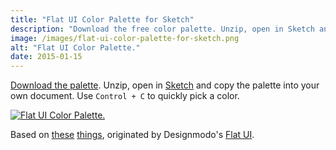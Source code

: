 ```yaml
---
title: "Flat UI Color Palette for Sketch"
description: "Download the free color palette. Unzip, open in Sketch and copy into your own document."
image: /images/flat-ui-color-palette-for-sketch.png
alt: "Flat UI Color Palette."
date: 2015-01-15
---
```

[Download the palette](https://github.com/huphtur/Sketch-Flat-UI-Color-Palette/archive/master.zip). Unzip, open in [Sketch](http://bohemiancoding.com/sketch/) and copy the palette into your own document. Use `Control + C` to quickly pick a color.

[![Flat UI Color Palette.](/images/flat-ui-color-palette-for-sketch.png)](https://github.com/huphtur/Sketch-Flat-UI-Color-Palette/archive/master.zip)

Based on [these](http://flatuicolors.co) [things](http://flatuicolors.com), originated by Designmodo's [Flat UI](http://designmodo.com/flat/).
